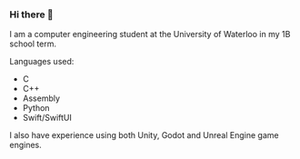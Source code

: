 ### Hi there 👋

I am a computer engineering student at the University of Waterloo in my 1B school term.

Languages used:
- C
- C++
- Assembly
- Python
- Swift/SwiftUI

I also have experience using both Unity, Godot and Unreal Engine game engines.

<!--
**JJDoleweerd/JJDoleweerd** is a ✨ _special_ ✨ repository because its `README.md` (this file) appears on your GitHub profile.

Here are some ideas to get you started:

- 🔭 I’m currently working on ...
- 🌱 I’m currently learning ...
- 👯 I’m looking to collaborate on ...
- 🤔 I’m looking for help with ...
- 💬 Ask me about ...
- 📫 How to reach me: ...
- 😄 Pronouns: ...
- ⚡ Fun fact: ...
-->
